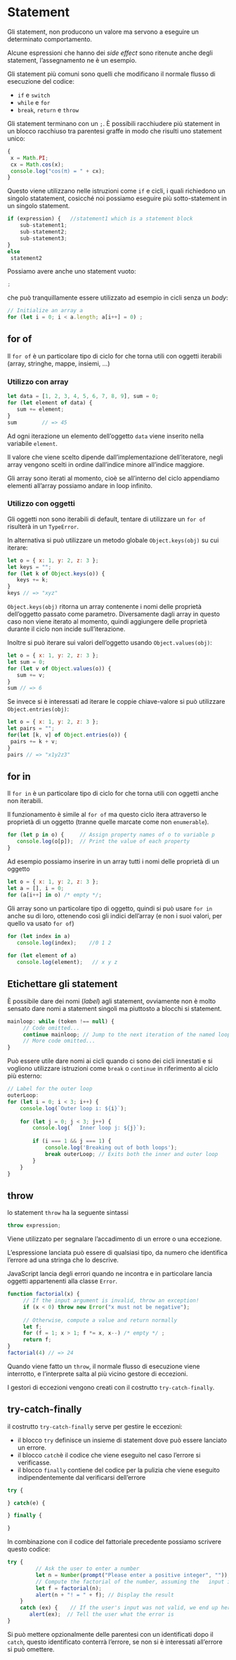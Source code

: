 ﻿# Statement

Gli statement, non producono un valore ma servono a eseguire un determinato comportamento.

Alcune espressioni che hanno dei *side effect* sono ritenute anche degli statement, l’assegnamento ne è un esempio.

Gli statement più comuni sono quelli che modificano il normale flusso di esecuzione del codice:

- `if` e `switch`
- `while` e `for`
- `break`, `return` e `throw`

Gli statement terminano con un `;`. È possibili racchiudere più statement in un blocco racchiuso tra parentesi graffe in modo che risulti uno statement unico:

```jsx
{
 x = Math.PI;
 cx = Math.cos(x);
 console.log("cos(π) = " + cx);
}
```

Questo viene utilizzano nelle istruzioni come `if` e cicli, i quali richiedono un singolo statatement, cosicché noi possiamo eseguire più sotto-statement in un singolo statement.

```jsx
if (expression) {   //statement1 which is a statement block
	sub-statement1;
	sub-statement2;
	sub-statement3;
}
else
 statement2
```

Possiamo avere anche uno statement vuoto:

```jsx
;
```

che può tranquillamente essere utilizzato ad esempio in cicli senza un *body*:

```jsx
// Initialize an array a
for (let i = 0; i < a.length; a[i++] = 0) ;
```

## for of

Il `for of` è un particolare tipo di ciclo for che torna utili con oggetti iterabili (array, stringhe, mappe, insiemi, …)

### Utilizzo con array

```jsx
let data = [1, 2, 3, 4, 5, 6, 7, 8, 9], sum = 0;
for (let element of data) {
   sum += element;
}
sum        // => 45
```

Ad ogni iterazione un elemento dell’oggetto `data` viene inserito nella variabile `element`.

Il valore che viene scelto dipende dall’implementazione dell’iteratore, negli array vengono scelti in ordine dall’indice minore all’indice maggiore.

Gli array sono iterati al momento, cioè se all’interno del ciclo appendiamo elementi all’array possiamo andare in loop infinito.

### Utilizzo con oggetti

Gli oggetti non sono iterabili di default, tentare di utilizzare un `for of` risulterà in un `TypeError`. 

In alternativa si può utilizzare un metodo globale `Object.keys(obj)` su cui iterare:

```jsx
let o = { x: 1, y: 2, z: 3 };
let keys = "";
for (let k of Object.keys(o)) {
   keys += k;
}
keys // => "xyz"
```

`Object.keys(obj)` ritorna un array contenente i nomi delle proprietà dell’oggetto passato come parametro. Diversamente dagli array in questo caso non viene iterato al momento, quindi aggiungere delle proprietà durante il ciclo non incide sull’iterazione.

Inoltre si può iterare sui valori dell’oggetto usando `Object.values(obj)`:

```jsx
let o = { x: 1, y: 2, z: 3 };
let sum = 0;
for (let v of Object.values(o)) {
   sum += v;
}
sum // => 6
```

Se invece si è interessati ad iterare le coppie chiave-valore si può utilizzare `Object.entries(obj)`:

```jsx
let o = { x: 1, y: 2, z: 3 };
let pairs = "";
for(let [k, v] of Object.entries(o)) {
 pairs += k + v;
}
pairs // => "x1y2z3"
```

## for in

Il `for in` è un particolare tipo di ciclo for che torna utili con oggetti anche non iterabili.

Il funzionamento è simile al `for of` ma questo ciclo itera attraverso le proprietà di un oggetto (tranne quelle marcate come non `enumerable`).

```jsx
for (let p in o) {     // Assign property names of o to variable p
   console.log(o[p]);  // Print the value of each property
}
```

Ad esempio possiamo inserire in un array tutti i nomi delle proprietà di un oggetto

```jsx
let o = { x: 1, y: 2, z: 3 };
let a = [], i = 0;
for (a[i++] in o) /* empty */;
```

Gli array sono un particolare tipo di oggetto, quindi si può usare `for in` anche su di loro, ottenendo così gli indici dell’array (e non i suoi valori, per quello va usato `for of`)

```jsx
for (let index in a)
   console.log(index);    //0 1 2
   
for (let element of a)
   console.log(element);   // x y z
```

## Etichettare gli statement

È possibile dare dei nomi (*label*) agli statement, ovviamente non è molto sensato dare nomi a statement singoli ma piuttosto a blocchi si statement.

```jsx
mainloop: while (token !== null) {
	 // Code omitted...
	 continue mainloop; // Jump to the next iteration of the named loop
	 // More code omitted...
}
```

Può essere utile dare nomi ai cicli quando ci sono dei cicli innestati e si vogliono utilizzare istruzioni come `break` o `continue` in riferimento al ciclo più esterno:

```jsx
// Label for the outer loop
outerLoop: 
for (let i = 0; i < 3; i++) {
    console.log(`Outer loop i: ${i}`);
    
    for (let j = 0; j < 3; j++) {
        console.log(`  Inner loop j: ${j}`);
         
        if (i === 1 && j === 1) {
            console.log('Breaking out of both loops');
            break outerLoop; // Exits both the inner and outer loop
        }
    }
}
```

## throw

lo statement `throw` ha la seguente sintassi

```jsx
throw expression;
```

Viene utilizzato per segnalare l’accadimento di un errore o una eccezione.

L’espressione lanciata può essere di qualsiasi tipo, da numero che identifica l’errore ad una stringa che lo descrive.

JavaScript lancia degli errori quando ne incontra e in particolare lancia oggetti appartenenti alla classe `Error`.

```jsx
function factorial(x) {
	 // If the input argument is invalid, throw an exception!
	 if (x < 0) throw new Error("x must not be negative");
	 
	 // Otherwise, compute a value and return normally
	 let f;
	 for (f = 1; x > 1; f *= x, x--) /* empty */ ;
	 return f;
}
factorial(4) // => 24
```

Quando viene fatto un `throw`, il normale flusso di esecuzione viene interrotto, e l’interprete salta al più vicino gestore di eccezioni. 

I gestori di eccezioni vengono creati con il costrutto `try-catch-finally`.

## try-catch-finally

il costrutto `try-catch-finally` serve per gestire le eccezioni:

- il blocco `try` definisce un insieme di statement dove può essere lanciato un errore.
- il blocco `catch`è il codice che viene eseguito nel caso l’errore si verificasse.
- il blocco `finally` contiene del codice per la pulizia che viene eseguito indipendentemente dal verificarsi dell’errore

```jsx
try {

} catch(e) {

} finally {

}
```

In combinazione con il codice del fattoriale precedente possiamo scrivere questo codice:

```jsx
try {
		 // Ask the user to enter a number
		 let n = Number(prompt("Please enter a positive integer", ""));
		 // Compute the factorial of the number, assuming the	input is valid
		 let f = factorial(n);
		 alert(n + "! = " + f); // Display the result
	}
	catch (ex) {    // If the user's input was not valid, we end up here
	   alert(ex);  // Tell the user what the error is
}
```

Si può mettere opzionalmente delle parentesi con un identificati dopo il `catch`, questo identificato conterrà l’errore, se non si è interessati all’errore si può omettere.
